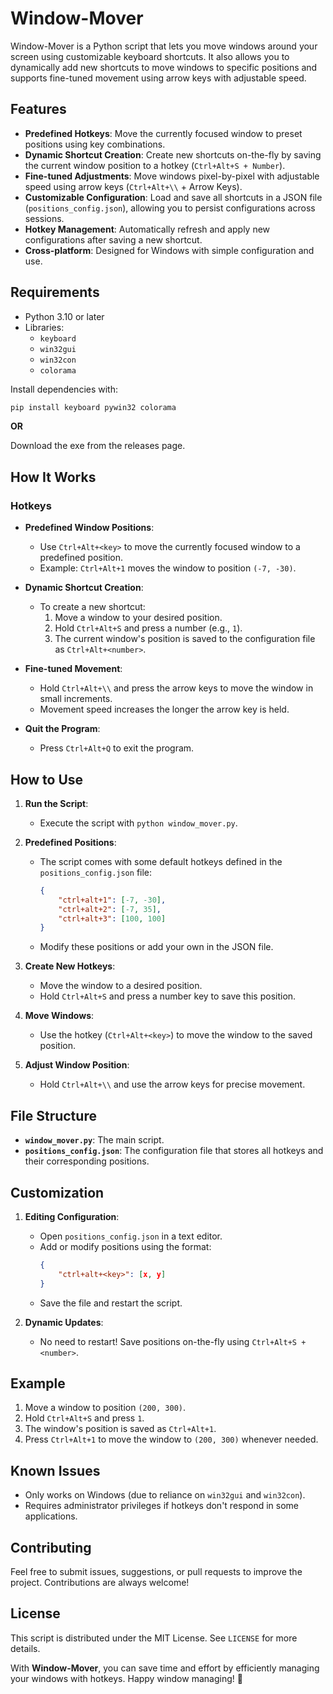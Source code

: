 # **Window-Mover**

Window-Mover is a Python script that lets you move windows around your screen using customizable keyboard shortcuts. It also allows you to dynamically add new shortcuts to move windows to specific positions and supports fine-tuned movement using arrow keys with adjustable speed.


## **Features**
- **Predefined Hotkeys**: Move the currently focused window to preset positions using key combinations.
- **Dynamic Shortcut Creation**: Create new shortcuts on-the-fly by saving the current window position to a hotkey (`Ctrl+Alt+S + Number`).
- **Fine-tuned Adjustments**: Move windows pixel-by-pixel with adjustable speed using arrow keys (`Ctrl+Alt+\\` + Arrow Keys).
- **Customizable Configuration**: Load and save all shortcuts in a JSON file (`positions_config.json`), allowing you to persist configurations across sessions.
- **Hotkey Management**: Automatically refresh and apply new configurations after saving a new shortcut.
- **Cross-platform**: Designed for Windows with simple configuration and use.


## **Requirements**
- Python 3.10 or later
- Libraries:
  - `keyboard`
  - `win32gui`
  - `win32con`
  - `colorama`

Install dependencies with:
```bash
pip install keyboard pywin32 colorama
```

**OR**

Download the exe from the releases page.


## **How It Works**

### **Hotkeys**
- **Predefined Window Positions**:
  - Use `Ctrl+Alt+<key>` to move the currently focused window to a predefined position.
  - Example: `Ctrl+Alt+1` moves the window to position `(-7, -30)`.

- **Dynamic Shortcut Creation**:
  - To create a new shortcut:
    1. Move a window to your desired position.
    2. Hold `Ctrl+Alt+S` and press a number (e.g., `1`).
    3. The current window's position is saved to the configuration file as `Ctrl+Alt+<number>`.

- **Fine-tuned Movement**:
  - Hold `Ctrl+Alt+\\` and press the arrow keys to move the window in small increments.
  - Movement speed increases the longer the arrow key is held.

- **Quit the Program**:
  - Press `Ctrl+Alt+Q` to exit the program.


## **How to Use**
1. **Run the Script**:
   - Execute the script with `python window_mover.py`.

2. **Predefined Positions**:
   - The script comes with some default hotkeys defined in the `positions_config.json` file:
     ```json
     {
         "ctrl+alt+1": [-7, -30],
         "ctrl+alt+2": [-7, 35],
         "ctrl+alt+3": [100, 100]
     }
     ```
   - Modify these positions or add your own in the JSON file.

3. **Create New Hotkeys**:
   - Move the window to a desired position.
   - Hold `Ctrl+Alt+S` and press a number key to save this position.

4. **Move Windows**:
   - Use the hotkey (`Ctrl+Alt+<key>`) to move the window to the saved position.

5. **Adjust Window Position**:
   - Hold `Ctrl+Alt+\\` and use the arrow keys for precise movement.


## **File Structure**
- **`window_mover.py`**: The main script.
- **`positions_config.json`**: The configuration file that stores all hotkeys and their corresponding positions.


## **Customization**
1. **Editing Configuration**:
   - Open `positions_config.json` in a text editor.
   - Add or modify positions using the format:
     ```json
     {
         "ctrl+alt+<key>": [x, y]
     }
     ```
   - Save the file and restart the script.

2. **Dynamic Updates**:
   - No need to restart! Save positions on-the-fly using `Ctrl+Alt+S + <number>`.


## **Example**
1. Move a window to position `(200, 300)`.
2. Hold `Ctrl+Alt+S` and press `1`.
3. The window's position is saved as `Ctrl+Alt+1`.
4. Press `Ctrl+Alt+1` to move the window to `(200, 300)` whenever needed.


## **Known Issues**
- Only works on Windows (due to reliance on `win32gui` and `win32con`).
- Requires administrator privileges if hotkeys don't respond in some applications.


## **Contributing**
Feel free to submit issues, suggestions, or pull requests to improve the project. Contributions are always welcome!


## **License**
This script is distributed under the MIT License. See `LICENSE` for more details.


With **Window-Mover**, you can save time and effort by efficiently managing your windows with hotkeys. Happy window managing! 🎉